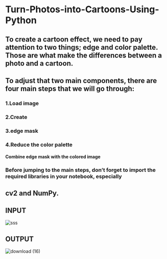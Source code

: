 # Turn-Photos-into-Cartoons-Using-Python
## To create a cartoon effect, we need to pay attention to two things; edge and color palette. Those are what make the differences between a photo and a cartoon.
## To adjust that two main components, there are four main steps that we will go through:
### 1.Load image
### 2.Create 
### 3.edge mask 
### 4.Reduce the color palette 
#### Combine edge mask with the colored image 
### Before jumping to the main steps, don’t forget to import the required libraries in your notebook, especially
## cv2 and NumPy.

## INPUT
![sss](https://user-images.githubusercontent.com/88342222/156388184-91087142-cb23-4089-852f-2ca61d0efd6d.jpg)

## OUTPUT
![download (16)](https://user-images.githubusercontent.com/88342222/156388349-e57845cb-96c4-45ee-bf3e-240dc0e33920.png)

